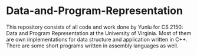 # Data-and-Program-Representation
This repository consists of all code and work done by Yunlu for CS 2150: Data and Program Representation at the University of Virginia. 
Most of them are own implementations for data structure and application written in C++.  
There are some short programs written in assembly languages as well. 
